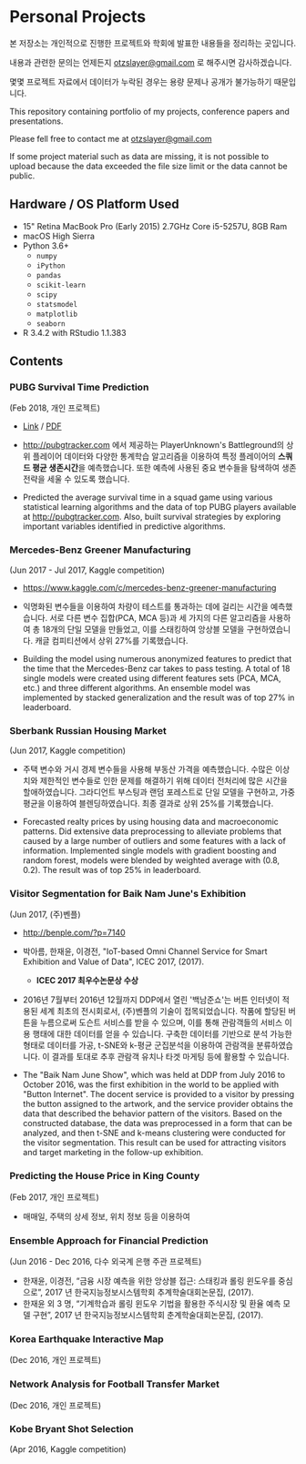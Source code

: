# Personal Projects

본 저장소는 개인적으로 진행한 프로젝트와 학회에 발표한 내용들을 정리하는 곳입니다.

내용과 관련한 문의는 언제든지 otzslayer@gmail.com 로 해주시면 감사하겠습니다.

몇몇 프로젝트 자료에서 데이터가 누락된 경우는 용량 문제나 공개가 불가능하기 때문입니다.

This repository containing portfolio of my projects, conference papers and presentations.

Please fell free to contact me at otzslayer@gmail.com

If some project material such as data are missing, it is not possible to upload because the data exceeded the file size limit or the data cannot be public.


## Hardware / OS Platform Used

- 15" Retina MacBook Pro (Early 2015) 2.7GHz Core i5-5257U, 8GB Ram
- macOS High Sierra
- Python 3.6+
  - `numpy`
  - `iPython`
  - `pandas`
  - `scikit-learn`
  - `scipy`
  - `statsmodel`
  - `matplotlib`
  - `seaborn`
- R 3.4.2 with RStudio 1.1.383

## Contents

### PUBG Survival Time Prediction
(Feb 2018, 개인 프로젝트)

- [Link](https://github.com/otzslayer/projects/blob/master/PUBG/PUBG%20Survival%20Time%20Prediction.ipynb) / [PDF](https://github.com/otzslayer/projects/blob/master/PUBG/pubg_summary.pdf)

- http://pubgtracker.com 에서 제공하는 PlayerUnknown's Battleground의 상위 플레이어 데이터와 다양한 통계학습 알고리즘을 이용하여 특정 플레이어의 **스쿼드 평균 생존시간**을 예측했습니다. 또한 예측에 사용된 중요 변수들을 탐색하여 생존 전략을 세울 수 있도록 했습니다.

- Predicted the average survival time in a squad game using various statistical learning algorithms and the data of top PUBG players available at http://pubgtracker.com. Also, built survival strategies by exploring important variables identified in predictive algorithms.


### Mercedes-Benz Greener Manufacturing
(Jun 2017 - Jul 2017, Kaggle competition)

- https://www.kaggle.com/c/mercedes-benz-greener-manufacturing

- 익명화된 변수들을 이용하여 차량이 테스트를 통과하는 데에 걸리는 시간을 예측했습니다. 서로 다른 변수 집합(PCA, MCA 등)과 세 가지의 다른 알고리즘을 사용하여 총 18개의 단일 모델을 만들었고, 이를 스태킹하여 앙상블 모델을 구현하였습니다. 캐글 컴피티션에서 상위 27%를 기록했습니다.

- Building the model using numerous anonymized features to predict that the time that the Mercedes-Benz car takes to pass testing. A total of 18 single models were created using different features sets (PCA, MCA, etc.) and three different algorithms. An ensemble model was implemented by stacked generalization and the result was of top 27% in leaderboard.

### Sberbank Russian Housing Market
(Jun 2017, Kaggle competition)

- 주택 변수와 거시 경제 변수들을 사용해 부동산 가격을 예측했습니다. 수많은 이상치와 제한적인 변수들로 인한 문제를 해결하기 위해 데이터 전처리에 많은 시간을 할애하였습니다. 그라디언트 부스팅과 랜덤 포레스트로 단일 모델을 구현하고, 가중평균을 이용하여 블렌딩하였습니다. 최종 결과로 상위 25%를 기록했습니다.

- Forecasted realty prices by using housing data and macroeconomic patterns. Did extensive data preprocessing to alleviate problems that caused by a large number of outliers and some features with a lack of information. Implemented single models with gradient boosting and random forest, models were blended by weighted average with (0.8, 0.2). The result was of top 25% in leaderboard.

### Visitor Segmentation for Baik Nam June's Exhibition
(Jun 2017, (주)벤플)

- http://benple.com/?p=7140

- 박아름, 한재윤, 이경전, "IoT-based Omni Channel Service for Smart Exhibition and Value of Data", ICEC 2017, (2017).
	- **ICEC 2017 최우수논문상 수상**

- 2016년 7월부터 2016년 12월까지 DDP에서 열린 '백남준쇼'는 버튼 인터넷이 적용된 세계 최초의 전시회로서, (주)벤플의 기술이 접목되었습니다. 작품에 할당된 버튼을 누름으로써 도슨트 서비스를 받을 수 있으며, 이를 통해 관람객들의 서비스 이용 행태에 대한 데이터를 얻을 수 있습니다. 구축한 데이터를 기반으로 분석 가능한 형태로 데이터를 가공, t-SNE와 k-평균 군집분석을 이용하여 관람객을 분류하였습니다. 이 결과를 토대로 추후 관람객 유치나 타겟 마게팅 등에 활용할 수 있습니다.

- The "Baik Nam June Show", which was held at DDP from July 2016 to October 2016, was the first exhibition in the world to be applied with "Button Internet". The docent service is provided to a visitor by pressing the button assigned to the artwork, and the service provider obtains the data that described the behavior pattern of the visitors. Based on the constructed database, the data was preprocessed in a form that can be analyzed, and then t-SNE and k-means clustering were conducted for the visitor segmentation. This result can be used for attracting visitors and target marketing in the follow-up exhibition.

### Predicting the House Price in King County
(Feb 2017, 개인 프로젝트)

- 매매일, 주택의 상세 정보, 위치 정보 등을 이용하여 

### Ensemble Approach for Financial Prediction
(Jun 2016 - Dec 2016, 다수 외국계 은행 주관 프로젝트)

- 한재윤, 이경전, “금융 시장 예측을 위한 앙상블 접근: 스태킹과 롤링 윈도우를 중심으로”, 2017 년 한국지능정보시스템학회 추계학술대회논문집, (2017).
- 한재윤 외 3 명, “기계학습과 롤링 윈도우 기법을 활용한 주식시장 및 환율 예측 모델 구현”, 2017 년 한국지능정보시스템학회 춘계학술대회논문집, (2017).

### Korea Earthquake Interactive Map
(Dec 2016, 개인 프로젝트)

### Network Analysis for Football Transfer Market
(Dec 2016, 개인 프로젝트)

### Kobe Bryant Shot Selection
(Apr 2016, Kaggle competition)
